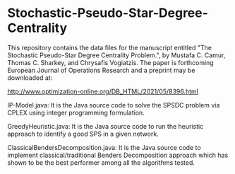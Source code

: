 # Stochastic-Pseudo-Star-Degree-Centrality

This repository contains the data files for the manuscript entitled "The Stochastic Pseudo-Star Degree Centrality Problem.", by Mustafa C. Camur, Thomas C. Sharkey, and Chrysafis Vogiatzis. The paper is forthcoming European Journal of Operations Research and a preprint may be downloaded at:

http://www.optimization-online.org/DB_HTML/2021/05/8396.html

IP-Model.java: It is the Java source code to solve the SPSDC problem via CPLEX using integer programming formulation. 

GreedyHeuristic.java: It is the Java source code to run the heuristic approach to identify a good SPS in a given network. 

ClassicalBendersDecomposition.java: It is the Java source code to implement classical/traditional Benders Decomposition approach which has shown to be the best performer among all the algorithms tested.
